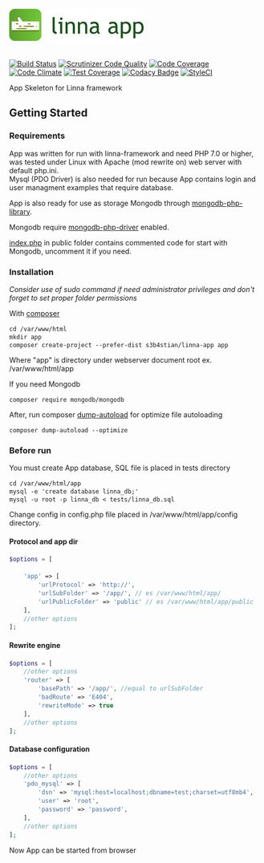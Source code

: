 ![Linna App](logo-app.png)
<br/>
<br/>
<br/>
[![Build Status](https://travis-ci.org/s3b4stian/linna-app.svg?branch=master)](https://travis-ci.org/s3b4stian/linna-app)
[![Scrutinizer Code Quality](https://scrutinizer-ci.com/g/s3b4stian/linna-app/badges/quality-score.png?b=master)](https://scrutinizer-ci.com/g/s3b4stian/linna-app/?branch=master)
[![Code Coverage](https://scrutinizer-ci.com/g/s3b4stian/linna-app/badges/coverage.png?b=master)](https://scrutinizer-ci.com/g/s3b4stian/linna-app/?branch=master)
[![Code Climate](https://codeclimate.com/github/s3b4stian/linna-app/badges/gpa.svg)](https://codeclimate.com/github/s3b4stian/linna-app)
[![Test Coverage](https://codeclimate.com/github/s3b4stian/linna-app/badges/coverage.svg)](https://codeclimate.com/github/s3b4stian/linna-app/coverage)
[![Codacy Badge](https://api.codacy.com/project/badge/Grade/f58934188e73440c8319072b42315cef)](https://www.codacy.com/app/s3b4stian/linna-app?utm_source=github.com&amp;utm_medium=referral&amp;utm_content=s3b4stian/linna-app&amp;utm_campaign=Badge_Grade)
[![StyleCI](https://styleci.io/repos/41215510/shield?branch=master&style=flat)](https://styleci.io/repos/41215510)

App Skeleton for Linna framework

## Getting Started

### Requirements
App was written for run with linna-framework and need PHP 7.0 or higher, 
was tested under Linux with Apache (mod rewrite on) web server with default php.ini.<br/>
Mysql (PDO Driver) is also needed for run because App contains login and user managment examples that require database.

App is also ready for use as storage Mongodb through [mongodb-php-library](https://github.com/mongodb/mongo-php-library).

Mongodb require [mongodb-php-driver](https://github.com/mongodb/mongo-php-driver) enabled.

[index.php](https://github.com/s3b4stian/linna-app/blob/master/public/index.php) in public folder contains commented code for start with Mongodb, uncomment it if you need.

### Installation
*Consider use of sudo command if need administrator privileges and don't forget to set proper folder permissions*

With [composer](https://getcomposer.org/)
```
cd /var/www/html
mkdir app
composer create-project --prefer-dist s3b4stian/linna-app app
```
Where "app" is directory under webserver document root ex. /var/www/html/app

If you need Mongodb
```
composer require mongodb/mongodb
```

After, run composer [dump-autoload](https://getcomposer.org/doc/03-cli.md#dump-autoload) for optimize file autoloading
```
composer dump-autoload --optimize
```

### Before run
You must create App database, SQL file is placed in tests directory
```
cd /var/www/html/app
mysql -e 'create database linna_db;'
mysql -u root -p linna_db < tests/linna_db.sql
```
Change config in config.php file placed in /var/www/html/app/config directory.

#### Protocol and app dir
```php
$options = [

    'app' => [
        'urlProtocol' => 'http://',
        'urlSubFolder' => '/app/', // es /var/www/html/app/
        'urlPublicFolder' => 'public' // es /var/www/html/app/public
    ],
    //other options
];
```

#### Rewrite engine
```php
$options = [
    //other options
    'router' => [
        'basePath' => '/app/', //equal to urlSubFolder
        'badRoute' => 'E404',
        'rewriteMode' => true
    ],
    //other options
];
```

#### Database configuration
```php
$options = [
    //other options
    'pdo_mysql' => [
        'dsn' => 'mysql:host=localhost;dbname=test;charset=utf8mb4',
        'user' => 'root',
        'password' => 'password',
    ],
    //other options
];
```

Now App can be started from browser
